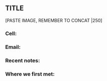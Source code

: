 ## TITLE

[PASTE IMAGE, REMEMBER TO CONCAT |250]

### Cell: 
### Email: 

### Recent notes:


### Where we first met:
